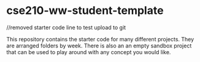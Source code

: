 # cse210-ww-student-template
//removed starter code line to test upload to git

This repository contains the starter code for many different projects. They are arranged folders by week. There is also an an empty sandbox project that can be used to play around with any concept you would like.
